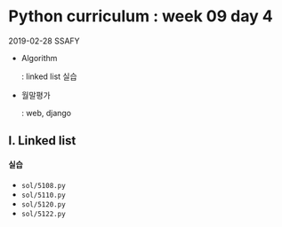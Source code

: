# Python curriculum : week 09 day 4

2019-02-28 SSAFY 

* Algorithm

  : linked list 실습

* 월말평가

  : web, django



## I. Linked list

#### 실습

* `sol/5108.py`
* `sol/5110.py`
* `sol/5120.py`
* `sol/5122.py`